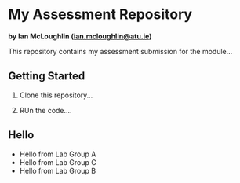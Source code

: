 # My Assessment Repository

**by Ian McLoughlin (ian.mcloughlin@atu.ie)**

This repository contains my assessment submission for the module...


## Getting Started

1. Clone this repository...

2. RUn the code....

## Hello

- Hello from Lab Group A
- Hello from Lab Group C
- Hello from Lab Group B